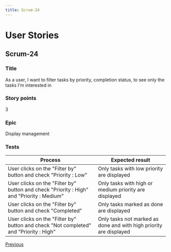 ```yaml
---
title: Scrum-24
---
```


# User Stories

## Scrum-24

### Title

As a user, I want to filter tasks by priority, completion status, to see only the tasks I'm interested in 

### Story points

3

### Epic

Display management

### Tests

| Process                                                                                   | Expected result                                                    |
| ----------------------------------------------------------------------------------------- | ------------------------------------------------------------------ |
| User clicks on the "Filter by" button and check "Priority : Low"                          | Only tasks with low priority are displayed                         |
| User clicks on the "Filter by" button and check "Priority : High" and "Priority : Medium" | Only tasks with high or medium priority are displayed              |
| User clicks on the "Filter by" button and check "Completed"                               | Only tasks marked as done are displayed                            |
| User clicks on the "Filter by" button and check "Not completed" and "Priority : High"     | Only tasks not marked as done and with high priority are displayed |

[Previous](/scrum23)